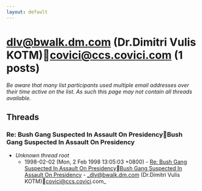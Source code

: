 ```yaml
---
layout: default
---
```


# dlv@bwalk.dm.com (Dr.Dimitri Vulis KOTM)covici@ccs.covici.com (1 posts)

_Be aware that many list participants used multiple email addresses over their time active on the list. As such this page may not contain all threads available._

## Threads

### Re: Bush Gang Suspected In Assault On PresidencyBush Gang Suspected In Assault On Presidency
+ _Unknown thread root_
  + 1998-02-02 (Mon, 2 Feb 1998 13:05:03 +0800) - [Re: Bush Gang Suspected In Assault On PresidencyBush Gang Suspected In Assault On Presidency](/archive/1998/02/1ccda947772e935a6b98d964d1c1585ec45e0b72b7b234452c0b8e7ed2feefab) - _dlv@bwalk.dm.com (Dr.Dimitri Vulis KOTM)covici@ccs.covici.com_

